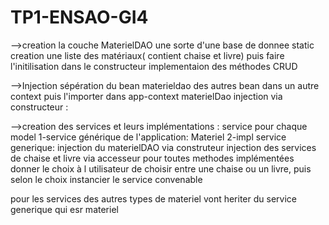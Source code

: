 # TP1-ENSAO-GI4

-->creation la couche MaterielDAO  une sorte d'une base de donnee static
creation une liste des matériaux( contient chaise et livre) puis faire l'initilisation dans le constructeur
implementaion des méthodes CRUD

-->Injection
sépération du bean materieldao des autres bean dans un autre context puis l'importer dans app-context
materielDao injection via constructeur : 

-->creation des services et leurs implémentations : service pour chaque model
1-service générique de l'application: Materiel
2-impl service generique: 
injection du materielDAO via construteur
injection des services de chaise et  livre via accesseur
pour toutes methodes implémentées donner le choix à l utilisateur de choisir entre une chaise ou un livre,
puis selon le choix instancier le service convenable

pour les services des autres types de materiel vont heriter du service generique qui esr materiel
